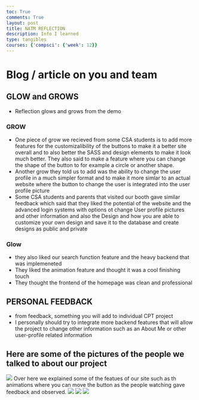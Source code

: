 ```yaml
---
toc: True
comments: True
layout: post
title: NATM REFLECTION
description: Info I learned
type: tangibles
courses: {'compsci': {'week': 12}}
---
```


# Blog / article on you and team
## GLOW and GROWS
- Reflection glows and grows from the demo
### GROW
- One piece of grow we recieved from some CSA students is to add more features for the customizalibility of the buttons to make it a better site overall and to also better the SASS and design elements to make it look much better. They also said to make a feature where you can change the shape of the button to for example a circle or another shape. 
- Another grow they told us to add was the ability to change the user profile in a much simpler format and to make it more simlar to an actual website where the button to change the user is integrated into the user profile picture
 - Some CSA students and parents that visited our booth gave similar feedback which said that they liked the potential of the website and the advanced login systems with options ot change User profile pictures and other information and also the Design and how you are able to customize your own design and save it to the database and create designs as public and private
### Glow
- they also liked our search function feature and the heavy backend that was implemeneted
- They liked the animation feature and thought it was a cool finishing touch
- They thought the frontend of the homepage was clean and professional

## PERSONAL FEEDBACK
- from feedback, something you will add to individual CPT project
- I personally should try to integrate more backend features that will allow the project to change other information such as an About Me or other user-profile related information

## Here are some of the pictures of the people we talked to about our project

![](../../../images/CPTPIC1.png)
Over here we explained some of the featues of our site such as th animations where you can move the button as the people watching gave feedback and observed. 
![](../../../images/CPTPIC2.png)
![](../../../images/CPTPIC3.png)
![](../../../images/CPTPIC4.png)




